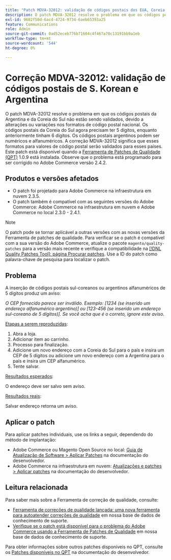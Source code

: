 ```yaml
---
title: "Patch MDVA-32012: validação de códigos postais dos EUA, Coreia e Argentina"
description: O patch MDVA-32012 resolve o problema em que os códigos postais da Argentina e da Coreia do Sul não estão sendo validados, devido a alterações ou variações nos formatos de código postal nacional. Os códigos postais da Coreia do Sul agora precisam ter 5 dígitos, enquanto anteriormente tinham 6 dígitos. Os códigos postais argentinos podem ser numéricos e alfanuméricos. A correção MDVA-32012 significa que esses formatos para valores de código postal serão validados para esses países. Este patch está disponível quando a [Ferramenta de correções de qualidade (QPT)](/help/announcements/adobe-commerce-announcements/magento-quality-patches-released-new-tool-to-self-serve-quality-patches.md) 1.0.9 está instalada. Observe que o problema está programado para ser corrigido no Adobe Commerce versão 2.4.2.
exl-id: 9602f50d-6acd-4724-9734-6aeb65393a25
feature: Communications
role: Admin
source-git-commit: 0ad52eceb776b71604c4f467a70c13191bb9a1eb
workflow-type: tm+mt
source-wordcount: '544'
ht-degree: 0%

---
```


# Correção MDVA-32012: validação de códigos postais de S. Korean e Argentina

O patch MDVA-32012 resolve o problema em que os códigos postais da Argentina e da Coreia do Sul não estão sendo validados, devido a alterações ou variações nos formatos de código postal nacional. Os códigos postais da Coreia do Sul agora precisam ter 5 dígitos, enquanto anteriormente tinham 6 dígitos. Os códigos postais argentinos podem ser numéricos e alfanuméricos. A correção MDVA-32012 significa que esses formatos para valores de código postal serão validados para esses países. Este patch está disponível quando a [Ferramenta de Patches de Qualidade (QPT)](/help/announcements/adobe-commerce-announcements/magento-quality-patches-released-new-tool-to-self-serve-quality-patches.md) 1.0.9 está instalada. Observe que o problema está programado para ser corrigido no Adobe Commerce versão 2.4.2.

## Produtos e versões afetados

* O patch foi projetado para Adobe Commerce na infraestrutura em nuvem 2.3.5.
* O patch também é compatível com as seguintes versões do Adobe Commerce: Adobe Commerce na infraestrutura em nuvem e Adobe Commerce no local 2.3.0 - 2.4.1.

>[!NOTE]
>
>O patch pode se tornar aplicável a outras versões com as novas versões da Ferramenta de patches de qualidade. Para verificar se o patch é compatível com a sua versão do Adobe Commerce, atualize o pacote `magento/quality-patches` para a versão mais recente e verifique a compatibilidade na [[!DNL Quality Patches Tool]: página Procurar patches](https://devdocs.magento.com/quality-patches/tool.html#patch-grid). Use a ID do patch como palavra-chave de pesquisa para localizar o patch.

## Problema

A inserção de códigos postais sul-coreanos ou argentinos alfanuméricos de 5 dígitos produz um aviso:

*O CEP fornecido parece ser inválido. Exemplo: [1234 (se inserido um endereço alfanumérico argentino)] ou [123-456 (se inserido um endereço sul-coreano de 5 dígitos)]. Se você acha que é o correto, ignore este aviso.*

<u>Etapas a serem reproduzidas</u>:

1. Abra a loja.
1. Adicionar item ao carrinho.
1. Processo para finalização.
1. Adicione um novo endereço com a Coreia do Sul para o país e insira um CEP de 5 dígitos ou adicione um novo endereço com a Argentina para o país e insira um CEP alfanumérico.
1. Tente salvar.

<u>Resultados esperados</u>:

O endereço deve ser salvo sem aviso.

<u>Resultados reais</u>:

Salvar endereço retorna um aviso.

## Aplicar o patch

Para aplicar patches individuais, use os links a seguir, dependendo do método de implantação:

* Adobe Commerce ou Magento Open Source no local: [Guia de Atualização de Software > Aplicar Patches](https://devdocs.magento.com/guides/v2.4/comp-mgr/patching/mqp.html) na documentação do desenvolvedor.
* Adobe Commerce na infraestrutura em nuvem: [Atualizações e patches > Aplicar patches](https://devdocs.magento.com/cloud/project/project-patch.html) na documentação do desenvolvedor.

## Leitura relacionada

Para saber mais sobre a Ferramenta de correção de qualidade, consulte:

* [Ferramenta de correções de qualidade lançada: uma nova ferramenta para autoatender correções de qualidade](/help/announcements/adobe-commerce-announcements/magento-quality-patches-released-new-tool-to-self-serve-quality-patches.md) em nossa base de dados de conhecimento de suporte.
* [Verifique se o patch está disponível para o problema do Adobe Commerce usando a Ferramenta de Patches de Qualidade](/help/support-tools/patches-available-in-qpt-tool/check-patch-for-magento-issue-with-magento-quality-patches.md) em nossa base de dados de conhecimento de suporte.

Para obter informações sobre outros patches disponíveis no QPT, consulte os [Patches disponíveis no QPT](https://devdocs.magento.com/quality-patches/tool.html#patch-grid) na documentação do desenvolvedor.
